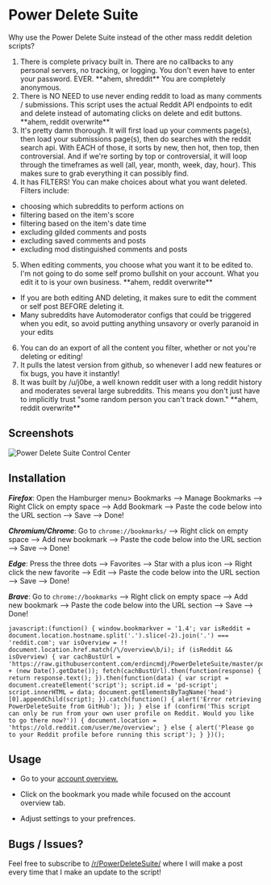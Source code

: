 # Power Delete Suite

Why use the Power Delete Suite instead of the other mass reddit deletion scripts?

1.  There is complete privacy built in. There are no callbacks to any personal servers, no tracking, or logging. You don't even have to enter your password. EVER. \*\*ahem, shreddit\*\* You are completely anonymous.
2.  There is NO NEED to use never ending reddit to load as many comments / submissions. This script uses the actual Reddit API endpoints to edit and delete instead of automating clicks on delete and edit buttons. \*\*ahem, reddit overwrite\*\*
3.  It's pretty damn thorough. It will first load up your comments page(s), then load your submissions page(s), then do searches with the reddit search api. With EACH of those, it sorts by new, then hot, then top, then controversial. And if we're sorting by top or controversial, it will loop through the timeframes as well (all, year, month, week, day, hour). This makes sure to grab everything it can possibly find.
4.  It has FILTERS! You can make choices about what you want deleted. Filters include:

- choosing which subreddits to perform actions on
- filtering based on the item's score
- filtering based on the item's date time
- excluding gilded comments and posts
- excluding saved comments and posts
- excluding mod distinguished comments and posts

5.  When editing comments, you choose what you want it to be edited to. I'm not going to do some self promo bullshit on your account. What you edit it to is your own business. \*\*ahem, reddit overwrite\*\*

- If you are both editing AND deleting, it makes sure to edit the comment or self post BEFORE deleting it.
- Many subreddits have Automoderator configs that could be triggered when you edit, so avoid putting anything unsavory or overly paranoid in your edits

6.  You can do an export of all the content you filter, whether or not you're deleting or editing!
7.  It pulls the latest version from github, so whenever I add new features or fix bugs, you have it instantly!
8.  It was built by /u/j0be, a well known reddit user with a long reddit history and moderates several large subreddits. This means you don't just have to implicitly trust "some random person you can't track down." \*\*ahem, reddit overwrite\*\*

## Screenshots

![Power Delete Suite Control Center](http://i.imgur.com/Fh5HsAD.png)

## Installation

**_Firefox_**: Open the Hamburger menu> Bookmarks --> Manage Bookmarks --> Right Click on empty space --> Add Bookmark --> Paste the code below into the URL section --> Save --> Done!

**_Chromium/Chrome_**: Go to `chrome://bookmarks/` --> Right click on empty space --> Add new bookmark --> Paste the code below into the URL section --> Save --> Done!

**_Edge_**: Press the three dots --> Favorites --> Star with a plus icon --> Right click the new favorite --> Edit --> Paste the code below into the URL section --> Save --> Done!

**_Brave_**: Go to `chrome://bookmarks` --> Right click on empty space --> Add new bookmark --> Paste the code below into the URL section --> Save --> Done!

```
javascript:(function() { window.bookmarkver = '1.4'; var isReddit = document.location.hostname.split('.').slice(-2).join('.') === 'reddit.com'; var isOverview = !! document.location.href.match(/\/overview\b/i); if (isReddit && isOverview) { var cachBustUrl = 'https://raw.githubusercontent.com/erdincmdj/PowerDeleteSuite/master/powerdeletesuite.js?' + (new Date().getDate()); fetch(cachBustUrl).then(function(response) { return response.text(); }).then(function(data) { var script = document.createElement('script'); script.id = 'pd-script'; script.innerHTML = data; document.getElementsByTagName('head')[0].appendChild(script); }).catch(function() { alert('Error retrieving PowerDeleteSuite from GitHub'); }); } else if (confirm('This script can only be run from your own user profile on Reddit. Would you like to go there now?')) { document.location = 'https://old.reddit.com/user/me/overview'; } else { alert('Please go to your Reddit profile before running this script'); } })();
```

## Usage

- Go to your [account overview.](https://old.reddit.com/u/me/overview)

- Click on the bookmark you made while focused on the account overview tab.

- Adjust settings to your prefrences.

## Bugs / Issues?

Feel free to subscribe to [/r/PowerDeleteSuite/](https://www.reddit.com/r/PowerDeleteSuite/) where I will make a post every time that I make an update to the script!
